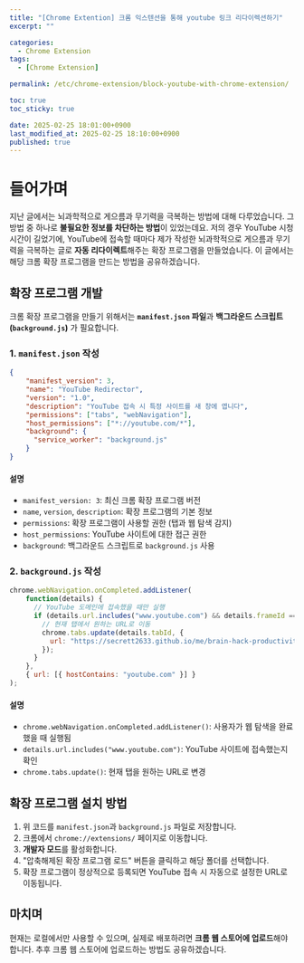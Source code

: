 ```yaml
---
title: "[Chrome Extention] 크롬 익스텐션을 통해 youtube 링크 리다이렉션하기" 
excerpt: ""

categories:
  - Chrome Extension
tags:
  - [Chrome Extension]

permalink: /etc/chrome-extension/block-youtube-with-chrome-extension/

toc: true
toc_sticky: true

date: 2025-02-25 18:01:00+0900
last_modified_at: 2025-02-25 18:10:00+0900
published: true
---
```

# 들어가며

지난 글에서는 뇌과학적으로 게으름과 무기력을 극복하는 방법에 대해 다루었습니다. 그 방법 중 하나로 **불필요한 정보를 차단하는 방법**이 있었는데요. 저의 경우 YouTube 시청 시간이 길었기에, YouTube에 접속할 때마다 제가 작성한 뇌과학적으로 게으름과 무기력을 극복하는 글로 **자동 리다이렉트**해주는 확장 프로그램을 만들었습니다.
이 글에서는 해당 크롬 확장 프로그램을 만드는 방법을 공유하겠습니다.

## 확장 프로그램 개발

크롬 확장 프로그램을 만들기 위해서는 **`manifest.json` 파일**과 **백그라운드 스크립트 (`background.js`)** 가 필요합니다.

### 1. `manifest.json` 작성

```json
{
    "manifest_version": 3,
    "name": "YouTube Redirector",
    "version": "1.0",
    "description": "YouTube 접속 시 특정 사이트를 새 창에 엽니다",
    "permissions": ["tabs", "webNavigation"],
    "host_permissions": ["*://youtube.com/*"],
    "background": {
      "service_worker": "background.js"
    }
}
```

#### 설명
- `manifest_version: 3`: 최신 크롬 확장 프로그램 버전
- `name`, `version`, `description`: 확장 프로그램의 기본 정보
- `permissions`: 확장 프로그램이 사용할 권한 (탭과 웹 탐색 감지)
- `host_permissions`: YouTube 사이트에 대한 접근 권한
- `background`: 백그라운드 스크립트로 `background.js` 사용

### 2. `background.js` 작성

```js
chrome.webNavigation.onCompleted.addListener(
    function(details) {
      // YouTube 도메인에 접속했을 때만 실행
      if (details.url.includes("www.youtube.com") && details.frameId === 0) {
        // 현재 탭에서 원하는 URL로 이동
        chrome.tabs.update(details.tabId, {
          url: "https://secrett2633.github.io/me/brain-hack-productivity/"
        });
      }
    },
    { url: [{ hostContains: "youtube.com" }] }
);
```

#### 설명
- `chrome.webNavigation.onCompleted.addListener()`: 사용자가 웹 탐색을 완료했을 때 실행됨
- `details.url.includes("www.youtube.com")`: YouTube 사이트에 접속했는지 확인
- `chrome.tabs.update()`: 현재 탭을 원하는 URL로 변경


## 확장 프로그램 설치 방법

1. 위 코드를 `manifest.json`과 `background.js` 파일로 저장합니다.
2. 크롬에서 `chrome://extensions/` 페이지로 이동합니다.
3. **개발자 모드**를 활성화합니다.
4. "압축해제된 확장 프로그램 로드" 버튼을 클릭하고 해당 폴더를 선택합니다.
5. 확장 프로그램이 정상적으로 등록되면 YouTube 접속 시 자동으로 설정한 URL로 이동됩니다.


## 마치며
현재는 로컬에서만 사용할 수 있으며, 실제로 배포하려면 **크롬 웹 스토어에 업로드**해야 합니다.
추후 크롬 웹 스토어에 업로드하는 방법도 공유하겠습니다.
